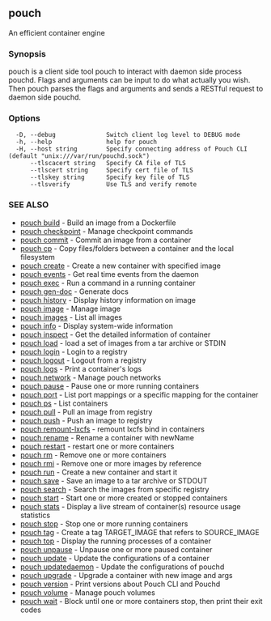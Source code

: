 ## pouch

An efficient container engine

### Synopsis

pouch is a client side tool pouch to interact with daemon side process pouchd. Flags and arguments can be input to do what actually you wish. Then pouch parses the flags and arguments and sends a RESTful request to daemon side pouchd.

### Options

```
  -D, --debug              Switch client log level to DEBUG mode
  -h, --help               help for pouch
  -H, --host string        Specify connecting address of Pouch CLI (default "unix:///var/run/pouchd.sock")
      --tlscacert string   Specify CA file of TLS
      --tlscert string     Specify cert file of TLS
      --tlskey string      Specify key file of TLS
      --tlsverify          Use TLS and verify remote
```

### SEE ALSO

* [pouch build](pouch_build.md)	 - Build an image from a Dockerfile
* [pouch checkpoint](pouch_checkpoint.md)	 - Manage checkpoint commands
* [pouch commit](pouch_commit.md)	 - Commit an image from a container
* [pouch cp](pouch_cp.md)	 - Copy files/folders between a container and the local filesystem
* [pouch create](pouch_create.md)	 - Create a new container with specified image
* [pouch events](pouch_events.md)	 - Get real time events from the daemon
* [pouch exec](pouch_exec.md)	 - Run a command in a running container
* [pouch gen-doc](pouch_gen-doc.md)	 - Generate docs
* [pouch history](pouch_history.md)	 - Display history information on image
* [pouch image](pouch_image.md)	 - Manage image
* [pouch images](pouch_images.md)	 - List all images
* [pouch info](pouch_info.md)	 - Display system-wide information
* [pouch inspect](pouch_inspect.md)	 - Get the detailed information of container
* [pouch load](pouch_load.md)	 - load a set of images from a tar archive or STDIN
* [pouch login](pouch_login.md)	 - Login to a registry
* [pouch logout](pouch_logout.md)	 - Logout from a registry
* [pouch logs](pouch_logs.md)	 - Print a container's logs
* [pouch network](pouch_network.md)	 - Manage pouch networks
* [pouch pause](pouch_pause.md)	 - Pause one or more running containers
* [pouch port](pouch_port.md)	 - List port mappings or a specific mapping for the container
* [pouch ps](pouch_ps.md)	 - List containers
* [pouch pull](pouch_pull.md)	 - Pull an image from registry
* [pouch push](pouch_push.md)	 - Push an image to registry
* [pouch remount-lxcfs](pouch_remount-lxcfs.md)	 - remount lxcfs bind in containers
* [pouch rename](pouch_rename.md)	 - Rename a container with newName
* [pouch restart](pouch_restart.md)	 - restart one or more containers
* [pouch rm](pouch_rm.md)	 - Remove one or more containers
* [pouch rmi](pouch_rmi.md)	 - Remove one or more images by reference
* [pouch run](pouch_run.md)	 - Create a new container and start it
* [pouch save](pouch_save.md)	 - Save an image to a tar archive or STDOUT
* [pouch search](pouch_search.md)	 - Search the images from specific registry
* [pouch start](pouch_start.md)	 - Start one or more created or stopped containers
* [pouch stats](pouch_stats.md)	 - Display a live stream of container(s) resource usage statistics
* [pouch stop](pouch_stop.md)	 - Stop one or more running containers
* [pouch tag](pouch_tag.md)	 - Create a tag TARGET_IMAGE that refers to SOURCE_IMAGE
* [pouch top](pouch_top.md)	 - Display the running processes of a container
* [pouch unpause](pouch_unpause.md)	 - Unpause one or more paused container
* [pouch update](pouch_update.md)	 - Update the configurations of a container
* [pouch updatedaemon](pouch_updatedaemon.md)	 - Update the configurations of pouchd
* [pouch upgrade](pouch_upgrade.md)	 - Upgrade a container with new image and args
* [pouch version](pouch_version.md)	 - Print versions about Pouch CLI and Pouchd
* [pouch volume](pouch_volume.md)	 - Manage pouch volumes
* [pouch wait](pouch_wait.md)	 - Block until one or more containers stop, then print their exit codes

